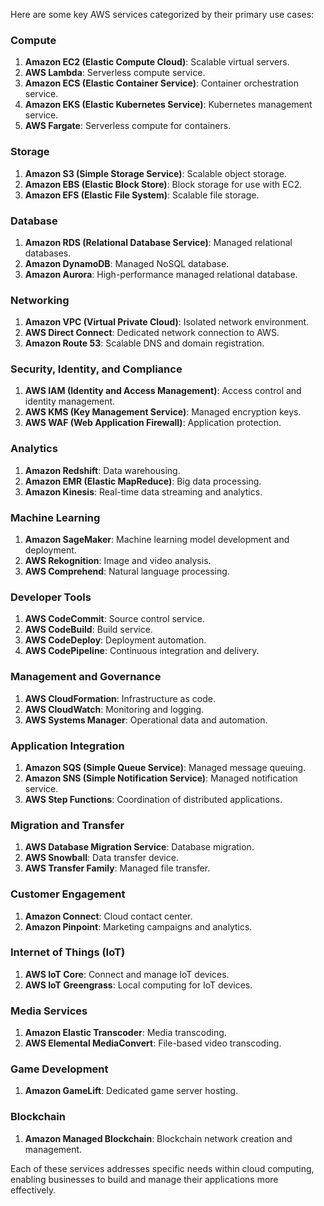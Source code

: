 Here are some key AWS services categorized by their primary use cases:

### Compute
1. **Amazon EC2 (Elastic Compute Cloud)**: Scalable virtual servers.
2. **AWS Lambda**: Serverless compute service.
3. **Amazon ECS (Elastic Container Service)**: Container orchestration service.
4. **Amazon EKS (Elastic Kubernetes Service)**: Kubernetes management service.
5. **AWS Fargate**: Serverless compute for containers.

### Storage
1. **Amazon S3 (Simple Storage Service)**: Scalable object storage.
2. **Amazon EBS (Elastic Block Store)**: Block storage for use with EC2.
3. **Amazon EFS (Elastic File System)**: Scalable file storage.

### Database
1. **Amazon RDS (Relational Database Service)**: Managed relational databases.
2. **Amazon DynamoDB**: Managed NoSQL database.
3. **Amazon Aurora**: High-performance managed relational database.

### Networking
1. **Amazon VPC (Virtual Private Cloud)**: Isolated network environment.
2. **AWS Direct Connect**: Dedicated network connection to AWS.
3. **Amazon Route 53**: Scalable DNS and domain registration.

### Security, Identity, and Compliance
1. **AWS IAM (Identity and Access Management)**: Access control and identity management.
2. **AWS KMS (Key Management Service)**: Managed encryption keys.
3. **AWS WAF (Web Application Firewall)**: Application protection.

### Analytics
1. **Amazon Redshift**: Data warehousing.
2. **Amazon EMR (Elastic MapReduce)**: Big data processing.
3. **Amazon Kinesis**: Real-time data streaming and analytics.

### Machine Learning
1. **Amazon SageMaker**: Machine learning model development and deployment.
2. **AWS Rekognition**: Image and video analysis.
3. **AWS Comprehend**: Natural language processing.

### Developer Tools
1. **AWS CodeCommit**: Source control service.
2. **AWS CodeBuild**: Build service.
3. **AWS CodeDeploy**: Deployment automation.
4. **AWS CodePipeline**: Continuous integration and delivery.

### Management and Governance
1. **AWS CloudFormation**: Infrastructure as code.
2. **AWS CloudWatch**: Monitoring and logging.
3. **AWS Systems Manager**: Operational data and automation.

### Application Integration
1. **Amazon SQS (Simple Queue Service)**: Managed message queuing.
2. **Amazon SNS (Simple Notification Service)**: Managed notification service.
3. **AWS Step Functions**: Coordination of distributed applications.

### Migration and Transfer
1. **AWS Database Migration Service**: Database migration.
2. **AWS Snowball**: Data transfer device.
3. **AWS Transfer Family**: Managed file transfer.

### Customer Engagement
1. **Amazon Connect**: Cloud contact center.
2. **Amazon Pinpoint**: Marketing campaigns and analytics.

### Internet of Things (IoT)
1. **AWS IoT Core**: Connect and manage IoT devices.
2. **AWS IoT Greengrass**: Local computing for IoT devices.

### Media Services
1. **Amazon Elastic Transcoder**: Media transcoding.
2. **AWS Elemental MediaConvert**: File-based video transcoding.

### Game Development
1. **Amazon GameLift**: Dedicated game server hosting.

### Blockchain
1. **Amazon Managed Blockchain**: Blockchain network creation and management.

Each of these services addresses specific needs within cloud computing, enabling businesses to build and manage their applications more effectively.
